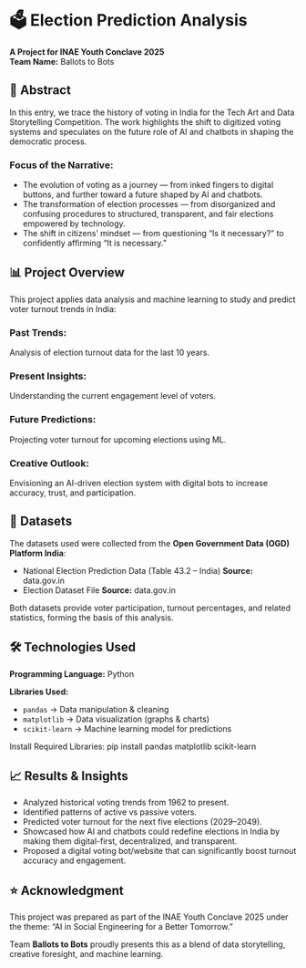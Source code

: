 # 🗳️ Election Prediction Analysis
**A Project for INAE Youth Conclave 2025**  
**Team Name:** Ballots to Bots

## 📌 Abstract
In this entry, we trace the history of voting in India for the Tech Art and Data Storytelling Competition. The work highlights the shift to digitized voting systems and speculates on the future role of AI and chatbots in shaping the democratic process.

### Focus of the Narrative:
- The evolution of voting as a journey — from inked fingers to digital buttons, and further toward a future shaped by AI and chatbots.
- The transformation of election processes — from disorganized and confusing procedures to structured, transparent, and fair elections empowered by technology.
- The shift in citizens’ mindset — from questioning “Is it necessary?” to confidently affirming “It is necessary.”

## 📊 Project Overview
This project applies data analysis and machine learning to study and predict voter turnout trends in India:

### Past Trends:
Analysis of election turnout data for the last 10 years.

### Present Insights:
Understanding the current engagement level of voters.

### Future Predictions:
Projecting voter turnout for upcoming elections using ML.

### Creative Outlook:
Envisioning an AI-driven election system with digital bots to increase accuracy, trust, and participation.

## 📂 Datasets
The datasets used were collected from the **Open Government Data (OGD) Platform India**:

- National Election Prediction Data (Table 43.2 – India) **Source:** data.gov.in
- Election Dataset File **Source:** data.gov.in

Both datasets provide voter participation, turnout percentages, and related statistics, forming the basis of this analysis.

## 🛠️ Technologies Used
**Programming Language:** Python

**Libraries Used:**
- `pandas` → Data manipulation & cleaning
- `matplotlib` → Data visualization (graphs & charts)
- `scikit-learn` → Machine learning model for predictions

Install Required Libraries:
pip install pandas matplotlib scikit-learn

## 📈 Results & Insights
- Analyzed historical voting trends from 1962 to present.
- Identified patterns of active vs passive voters.
- Predicted voter turnout for the next five elections (2029–2049).
- Showcased how AI and chatbots could redefine elections in India by making them digital-first, decentralized, and transparent.
- Proposed a digital voting bot/website that can significantly boost turnout accuracy and engagement.

## ⭐ Acknowledgment
This project was prepared as part of the INAE Youth Conclave 2025 under the theme: “AI in Social Engineering for a Better Tomorrow.”  

Team **Ballots to Bots** proudly presents this as a blend of data storytelling, creative foresight, and machine learning.
